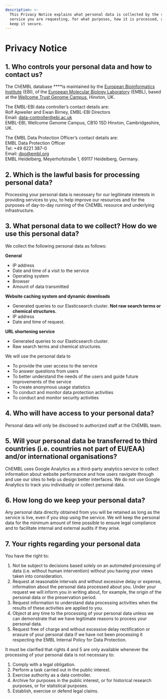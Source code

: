 ```yaml
---
description: >-
  This Privacy Notice explains what personal data is collected by the specific
  service you are requesting, for what purposes, how it is processed, and how we
  keep it secure.
---
```


# Privacy Notice

## **1. Who controls your personal data and how to contact us?**

The ChEMBL database ****is maintained by the [European Bioinformatics Institute](https://www.ebi.ac.uk/) \(EBI\), of the [European Molecular Biology Laboratory](https://www.embl.de/) \(EMBL\), based at the [Wellcome Trust Genome Campus](https://www.wellcomegenomecampus.org), Hinxton, UK.

The EMBL-EBI data controller’s contact details are:   
Rolf Apweiler and Ewan Birney, EMBL-EBI Directors   
Email: data-controller@ebi.ac.uk   
EMBL-EBI, Wellcome Genome Campus, CB10 1SD Hinxton, Cambridgeshire, UK.

The EMBL Data Protection Officer’s contact details are:   
EMBL Data Protection Officer   
Tel: +49 6221 387-0   
Email: dpo@embl.org   
EMBL Heidelberg, Meyerhofstraße 1, 69117 Heidelberg, Germany.

## 2. Which is the lawful basis for processing personal data?

Processing your personal data is necessary for our legitimate interests in providing services to you, to help improve our resources and for the purposes of day-to-day running of the ChEMBL resource and underlying infrastructure.

## **3. What personal data to we collect? How do we use this personal data?**

We collect the following personal data as follows:

**General**

* IP address
* Date and time of a visit to the service
* Operating system
* Browser
* Amount of data transmitted

**Website caching system and dynamic downloads**

* Generated queries to our Elasticsearch cluster. **Not raw search terms or chemical structures.** 
* IP address
* Date and time of request.

**URL shortening service**

* Generated queries to our Elasticsearch cluster. 
* Raw search terms and chemical structures.

We will use the personal data to

* To provide the user access to the service
* To answer questions from users
* To better understand the needs of the users and guide future improvements of the service
* To create anonymous usage statistics
* To conduct and monitor data protection activities
* To conduct and monitor security activities

## 4. Who will have access to your personal data?

Personal data will only be disclosed to authorized staff at the ChEMBL team.

## 5. Will your personal data be transferred to third countries \(i.e. countries not part of EU/EAA\) and/or international organisations?

ChEMBL uses Google Analytics as a third-party analytics service to collect information about website performance and how users navigate through and use our sites to help us design better interfaces. We do not use Google Analytics to track you individually or collect personal data.

## 6. How long do we keep your personal data?

Any personal data directly obtained from you will be retained as long as the service is live, even if you stop using the service. We will keep the personal data for the minimum amount of time possible to ensure legal compliance and to facilitate internal and external audits if they arise.



## **7. Your rights regarding your personal data**

You have the right to:

1. Not be subject to decisions based solely on an automated processing of data \(i.e. without human intervention\) without you having your views taken into consideration.
2. Request at reasonable intervals and without excessive delay or expense, information about the personal data processed about you. Under your request we will inform you in writing about, for example, the origin of the personal data or the preservation period.
3. Request information to understand data processing activities when the results of these activities are applied to you.
4. Object at any time to the processing of your personal data unless we can demonstrate that we have legitimate reasons to process your personal data.
5. Request free of charge and without excessive delay rectification or erasure of your personal data if we have not been processing it respecting the EMBL Internal Policy for Data Protection.

It must be clarified that rights 4 and 5 are only available whenever the processing of your personal data is not necessary to:

1. Comply with a legal obligation.
2. Perform a task carried out in the public interest.
3. Exercise authority as a data controller.
4. Archive for purposes in the public interest, or for historical research purposes, or for statistical purposes.
5. Establish, exercise or defend legal claims.

